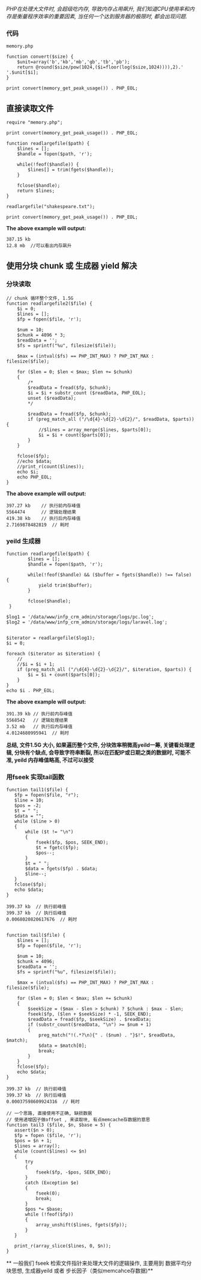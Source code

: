 *PHP在处理大文件时, 会超级吃内存, 导致内存占用飙升, 我们知道CPU使用率和内存是衡量程序效率的重要因素, 当任何一个达到服务器的极限时, 都会出现问题.*

###  代码

    memory.php
    
    function convert($size) {
        $unit=array('b','kb','mb','gb','tb','pb');
        return @round($size/pow(1024,($i=floor(log($size,1024)))),2).' '.$unit[$i];
    }
    
    print convert(memory_get_peak_usage()) . PHP_EOL;
    
    
    
## 直接读取文件

    require "memory.php";

    print convert(memory_get_peak_usage()) . PHP_EOL;

    function readlargefile($path) {
        $lines = [];
        $handle = fopen($path, 'r');

        while(!feof($handle)) {
            $lines[] = trim(fgets($handle));
        }

        fclose($handle);
        return $lines;
    }

    readlargefile("shakespeare.txt");

    print convert(memory_get_peak_usage()) . PHP_EOL;
    

**The above example will output:**

    387.15 kb
    12.8 mb  //可以看出内存飙升


## 使用分块 chunk 或 生成器 yield 解决

### 分块读取

    // chunk 循环整个文件, 1.5G
    function readlargefile2($file) {
        $i = 0;
        $lines = [];
        $fp = fopen($file, 'r');

        $num = 10;
        $chunk = 4096 * 3;
        $readData = '';
        $fs = sprintf("%u", filesize($file));

        $max = (intval($fs) == PHP_INT_MAX) ? PHP_INT_MAX : filesize($file);

        for ($len = 0; $len < $max; $len += $chunk)
        {
            /*
            $readData = fread($fp, $chunk);
            $i = $i + substr_count ($readData, PHP_EOL);
            unset ($readData);
            */

            $readData = fread($fp, $chunk);
            if (preg_match_all ("/\d{4}-\d{2}-\d{2}/", $readData, $parts)) {
                //$lines = array_merge($lines, $parts[0]);
                $i = $i + count($parts[0]);
            }
        }

        fclose($fp);
        //echo $data; 
        //print_r(count($lines));
        echo $i;
        echo PHP_EOL;
    }

**The above example will output:**

    397.27 kb    // 执行前内存峰值
    5564474      // 逻辑处理结果
    419.38 kb    // 执行后内存峰值
    2.7169878482819  // 耗时


### yeild 生成器

    function readlargefile($path) {
            $lines = [];
            $handle = fopen($path, 'r');

            while(!feof($handle) && ($buffer = fgets($handle)) !== false) {
                yield trim($buffer);
            }

            fclose($handle);
     }

    $log1 = '/data/www/infp_crm_admin/storage/logs/pc.log';
    $log2 = '/data/www/infp_crm_admin/storage/logs/laravel.log';


    $iterator = readlargefile($log1);
    $i = 0;

    foreach ($iterator as $iteration) {
        //
        //$i = $i + 1;
        if (preg_match_all ("/\d{4}-\d{2}-\d{2}/", $iteration, $parts)) {
            $i = $i + count($parts[0]);
        }
    }
    echo $i . PHP_EOL;
    
**The above example will output:**

    391.39 kb // 执行前内存峰值
    5568542   // 逻辑处理结果
    3.52 mb   // 执行后内存峰值
    4.0124680995941  // 耗时
    
**总结, 文件1.5G 大小, 如果遍历整个文件, 分块效率稍微高yeild一筹, 关键看处理逻辑, 分块有个缺点, 会导致字符串断裂, 所以在匹配IP或日期之类的数据时, 可能不准, yeild 内存峰值略高, 不过可以接受**


### 用fseek 实现tail函数

    function tail1($file) {
       $fp = fopen($file, "r");
       $line = 10;
       $pos = -2;
       $t = " ";
       $data = "";
       while ($line > 0)
       {
           while ($t != "\n")
           {
               fseek($fp, $pos, SEEK_END);
               $t = fgetc($fp);
               $pos--;
           }
           $t = " ";
           $data = fgets($fp) . $data;
           $line--;
       }
       fclose($fp);
       echo $data;
    }
    
    399.37 kb  // 执行前峰值
    399.37 kb  // 执行后峰值
    0.0068020820617676  // 耗时
    
    
    function tail($file) {
        $lines = [];
        $fp = fopen($file, 'r');

        $num = 10;
        $chunk = 4096;
        $readData = '';
        $fs = sprintf("%u", filesize($file));

        $max = (intval($fs) == PHP_INT_MAX) ? PHP_INT_MAX : filesize($file);

        for ($len = 0; $len < $max; $len += $chunk)
        {
            $seekSize = ($max - $len > $chunk) ? $chunk : $max - $len;
            fseek($fp, ($len + $seekSize) * -1, SEEK_END);
            $readData = fread($fp, $seekSize) . $readData;
            if (substr_count($readData, "\n") >= $num + 1)
            {
                preg_match("!(.*?\n){" . ($num) . "}$!", $readData, $match);
                $data = $match[0];
                break;
            }
        }
        fclose($fp);
        echo $data; 
    }

    399.37 kb  // 执行前峰值
    399.37 kb  // 执行后峰值
    0.00037598609924316  // 耗时
    
    // 一个思路, 直接使用不正确, 缺损数据
    // 使用递增因子做offset , 来读取块, 有点memcache存数据的意思
    function tail3 ($file, $n, $base = 5) {
       assert($n > 0);
       $fp = fopen ($file, 'r');
       $pos = $n + 1;
       $lines = array();
       while (count($lines) <= $n)
       {
           try
           {
               fseek($fp, -$pos, SEEK_END);
           }
           catch (Exception $e)
           {
               fseek(0);
               break;
           }
           $pos *= $base;
           while (!feof($fp))
           {
               array_unshift($lines, fgets($fp));
           }
       }
    
       print_r(array_slice($lines, 0, $n));
    }
    
** 一般我们 fseek 检索文件指针来处理大文件的逻辑操作, 主要用到  数据平均分块思想,  生成器yeild 或者 步长因子（类似memcahce存数据)**

